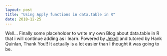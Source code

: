 ```yaml
---
layout: post
title: "Using Apply functions in data.table in R"
date: 2018-12-25
---
```


Well... Finally some placeholder to write my own Blog about data.table in R that i will continue adding as i learn. Powered by [Jekyll](http://jekyllrb.com) and tutored by Hank Quinlan, Thank You!! It actually is a lot easier than I thought it was going to be.
